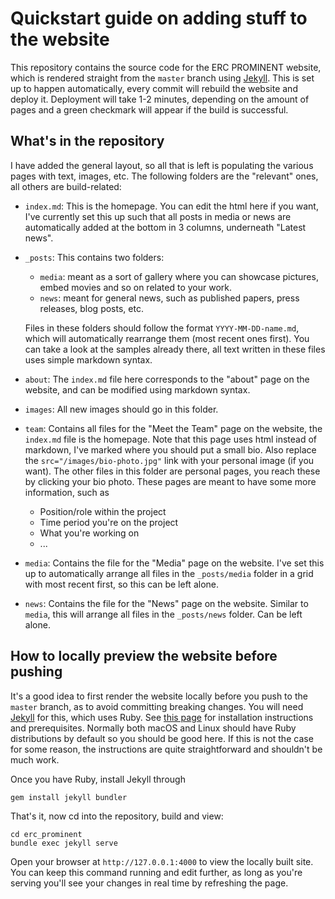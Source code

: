 # Quickstart guide on adding stuff to the website

This repository contains the source code for the ERC PROMINENT website, which is rendered straight from the `master` branch using [Jekyll](https://jekyllrb.com). This is set up to happen automatically, every commit will rebuild the website and deploy it. Deployment will take 1-2 minutes, depending on the amount of pages and a green checkmark will appear if the build is successful.

## What's in the repository
I have added the general layout, so all that is left is populating the various pages with text, images, etc. The following folders are the "relevant" ones, all others are build-related:
- `index.md`: This is the homepage. You can edit the html here if you want, I've currently set this up such that all posts in media or news are automatically added at the bottom in 3 columns, underneath "Latest news".

- `_posts`: This contains two folders:
  - `media`: meant as a sort of gallery where you can showcase pictures, embed movies and so on related to your work.
  - `news`: meant for general news, such as published papers, press releases, blog posts, etc.

  Files in these folders should follow the format `YYYY-MM-DD-name.md`, which will automatically rearrange them (most recent ones first). You can take a look at the samples already there, all text written in these files uses simple markdown syntax.
- `about`: The `index.md` file here corresponds to the "about" page on the website, and can be modified using markdown syntax.
- `images`: All new images should go in this folder.
- `team`: Contains all files for the "Meet the Team" page on the website, the `index.md` file is the homepage. Note that this page uses html instead of markdown, I've marked where you should put a small bio. Also replace the `src="/images/bio-photo.jpg"` link with your personal image (if you want). The other files in this folder are personal pages, you reach these by clicking your bio photo. These pages are meant to have some more information, such as
  - Position/role within the project
  - Time period you're on the project
  - What you're working on
  - ...

- `media`: Contains the file for the "Media" page on the website. I've set this up to automatically arrange all files in the `_posts/media` folder in a grid with most recent first, so this can be left alone.
- `news`: Contains the file for the "News" page on the website. Similar to `media`, this will arrange all files in the `_posts/news` folder. Can be left alone.

## How to locally preview the website before pushing
It's a good idea to first render the website locally before you push to the `master` branch, as to avoid committing breaking changes. You will need [Jekyll](https://jekyllrb.com) for this, which uses Ruby. See [this page](https://jekyllrb.com/docs/installation/) for installation instructions and prerequisites. Normally both macOS and Linux should have Ruby distributions by default so you should be good here. If this is not the case for some reason, the instructions are quite straightforward and shouldn't be much work.

Once you have Ruby, install Jekyll through
```
gem install jekyll bundler
```
That's it, now cd into the repository, build and view:
```
cd erc_prominent
bundle exec jekyll serve
```
Open your browser at `http://127.0.0.1:4000` to view the locally built site. You can keep this command running and edit further, as long as you're serving you'll see your changes in real time by refreshing the page.
